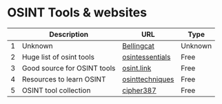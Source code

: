 # OSINT Tools & websites
|     | Description   | URL | Type |
| --- | --- | --- | ---|
| 1 | Unknown |  [Bellingcat](http://bit.ly/bcattools) | Unknown |
| 2 | Huge list of osint tools |  [osintessentials](https://www.osintessentials.com/) | Free |
| 3 | Good source for OSINT tools |  [osint.link](https://osint.link/) | Free | 
| 4 | Resources to learn OSINT |  [osinttechniques](https://www.osinttechniques.com/osint-tools.html) | Free | 
| 5 | OSINT tool collection |  [cipher387](https://github.com/cipher387/osint_stuff_tool_collection/) | Free | 
